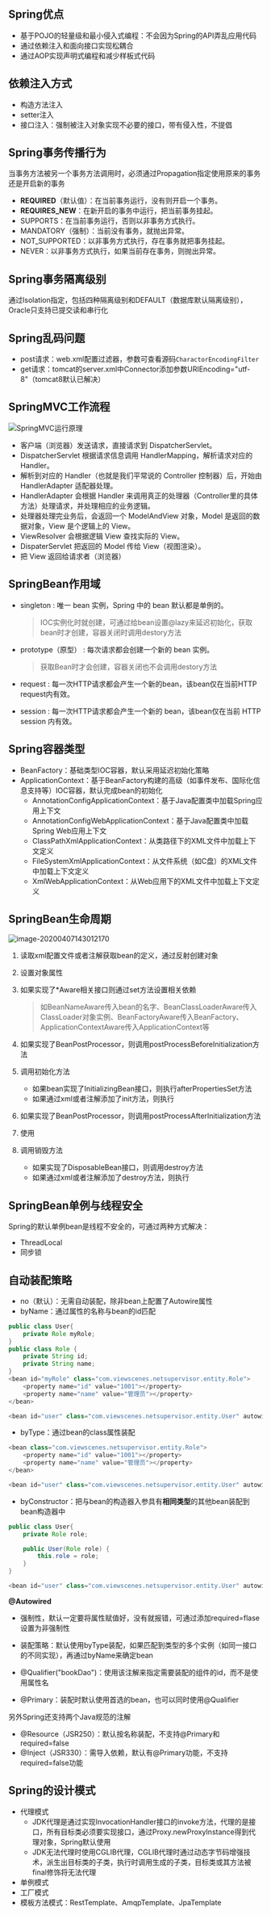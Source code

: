 ## Spring优点

- 基于POJO的轻量级和最小侵入式编程：不会因为Spring的API弄乱应用代码
- 通过依赖注入和面向接口实现松耦合
- 通过AOP实现声明式编程和减少样板式代码

## 依赖注入方式

- 构造方法注入
- setter注入
- 接口注入：强制被注入对象实现不必要的接口，带有侵入性，不提倡

## Spring事务传播行为

当事务方法被另一个事务方法调用时，必须通过Propagation指定使用原来的事务还是开启新的事务

- **REQUIRED**（默认值）：在当前事务运行，没有则开启一个事务。
- **REQUIRES_NEW**：在新开启的事务中运行，把当前事务挂起。
- SUPPORTS：在当前事务运行，否则以非事务方式执行。
- MANDATORY（强制）：当前没有事务，就抛出异常。
- NOT_SUPPORTED：以非事务方式执行，存在事务就把事务挂起。
- NEVER：以非事务方式执行，如果当前存在事务，则抛出异常。

## Spring事务隔离级别

通过Isolation指定，包括四种隔离级别和DEFAULT（数据库默认隔离级别），Oracle只支持已提交读和串行化

## Spring乱码问题

- post请求：web.xml配置过滤器，参数可查看源码`CharactorEncodingFilter`
- get请求：tomcat的server.xml中Connector添加参数URIEncoding="utf-8"（tomcat8默认已解决）

## SpringMVC工作流程

![SpringMVC运行原理](E:\Note\images\49790288-1585985903929.jpg)

- 客户端（浏览器）发送请求，直接请求到 DispatcherServlet。
- DispatcherServlet 根据请求信息调用 HandlerMapping，解析请求对应的 Handler。
- 解析到对应的 Handler（也就是我们平常说的 Controller 控制器）后，开始由 HandlerAdapter 适配器处理。
- HandlerAdapter 会根据 Handler 来调用真正的处理器（Controller里的具体方法）处理请求，并处理相应的业务逻辑。
- 处理器处理完业务后，会返回一个 ModelAndView 对象，Model 是返回的数据对象，View 是个逻辑上的 View。
- ViewResolver 会根据逻辑 View 查找实际的 View。
- DispaterServlet 把返回的 Model 传给 View（视图渲染）。
- 把 View 返回给请求者（浏览器）

## SpringBean作用域

- singleton : 唯一 bean 实例，Spring 中的 bean 默认都是单例的。

  >  IOC实例化时就创建，可通过给bean设置@lazy来延迟初始化，获取bean时才创建，容器关闭时调用destory方法

- prototype（原型） : 每次请求都会创建一个新的 bean 实例。

  > 获取Bean时才会创建，容器关闭也不会调用destory方法

- request : 每一次HTTP请求都会产生一个新的bean，该bean仅在当前HTTP request内有效。

- session : 每一次HTTP请求都会产生一个新的 bean，该bean仅在当前 HTTP session 内有效。


## Spring容器类型

- BeanFactory：基础类型IOC容器，默认采用延迟初始化策略
- ApplicationContext：基于BeanFactory构建的高级（如事件发布、国际化信息支持等）IOC容器，默认完成bean的初始化
  - AnnotationConfigApplicationContext：基于Java配置类中加载Spring应用上下文
  - AnnotationConfigWebApplicationContext：基于Java配置类中加载Spring Web应用上下文
  - ClassPathXmlApplicationContext：从类路径下的XML文件中加载上下文定义
  - FileSystemXmlApplicationContext：从文件系统（如C盘）的XML文件中加载上下文定义
  - XmlWebApplicationContext：从Web应用下的XML文件中加载上下文定义

## SpringBean生命周期

![image-20200407143012170](images/image-20200407143012170.png)

1. 读取xml配置文件或者注解获取bean的定义，通过反射创建对象

2. 设置对象属性

3. 如果实现了*Aware相关接口则通过set方法设置相关依赖

   > 如BeanNameAware传入bean的名字、BeanClassLoaderAware传入ClassLoader对象实例、BeanFactoryAware传入BeanFactory、ApplicationContextAware传入ApplicationContext等

4. 如果实现了BeanPostProcessor，则调用postProcessBeforeInitialization方法

5. 调用初始化方法

   - 如果bean实现了InitializingBean接口，则执行afterPropertiesSet方法
   - 如果通过xml或者注解添加了init方法，则执行

6. 如果实现了BeanPostProcessor，则调用postProcessAfterInitialization方法

7. 使用

8. 调用销毁方法

   - 如果实现了DisposableBean接口，则调用destroy方法
   - 如果通过xml或者注解添加了destroy方法，则执行

## SpringBean单例与线程安全

Spring的默认单例bean是线程不安全的，可通过两种方式解决：

- ThreadLocal
- 同步锁

## 自动装配策略

- no（默认）：无需自动装配，除非bean上配置了Autowire属性
- byName：通过属性的名称与bean的id匹配

```java
public class User{
	private Role myRole;
}
public class Role {
	private String id;	
	private String name;
}
<bean id="myRole" class="com.viewscenes.netsupervisor.entity.Role">
	<property name="id" value="1001"></property>
	<property name="name" value="管理员"></property>
</bean>

<bean id="user" class="com.viewscenes.netsupervisor.entity.User" autowire="byName"></bean>
```

- byType：通过bean的class属性装配

```java
<bean class="com.viewscenes.netsupervisor.entity.Role">
	<property name="id" value="1001"></property>
	<property name="name" value="管理员"></property>
</bean>

<bean id="user" class="com.viewscenes.netsupervisor.entity.User" autowire="byType"></bean>
```

- byConstructor：把与bean的构造器入参具有**相同类型**的其他bean装配到bean构造器中

```java
public class User{
	private Role role;

	public User(Role role) {
		this.role = role;
	}
}

<bean id="user" class="com.viewscenes.netsupervisor.entity.User" autowire="constructor"></bean>
```

**@Autowired**

- 强制性，默认一定要将属性赋值好，没有就报错，可通过添加required=flase设置为非强制性

- 装配策略：默认使用byType装配，如果匹配到类型的多个实例（如同一接口的不同实现），再通过byName来确定bean
- @Qualifier("bookDao")：使用该注解来指定需要装配的组件的id，而不是使用属性名
- @Primary：装配时默认使用首选的bean，也可以同时使用@Qualifier

另外Spring还支持两个Java规范的注解

- @Resource（JSR250）：默认按名称装配，不支持@Primary和required=false
- @Inject（JSR330）：需导入依赖，默认有@Primary功能，不支持required=false功能

## Spring的设计模式

- 代理模式
  - JDK代理是通过实现InvocationHandler接口的invoke方法，代理的是接口，所有目标类必须要实现接口，通过Proxy.newProxyInstance得到代理对象，Spring默认使用
  - JDK无法代理时使用CGLIB代理，CGLIB代理时通过动态字节码增强技术，派生出目标类的子类，执行时调用生成的子类，目标类或其方法被final修饰将无法代理
- 单例模式
- 工厂模式
- 模板方法模式：RestTemplate、AmqpTemplate、JpaTemplate

